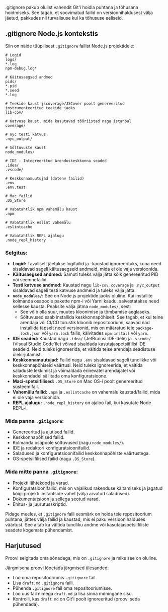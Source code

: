 .gitignore pakub olulist vahendit Git'i hoidla puhtana ja tõhusana hoidmiseks. See tagab, et soovimatud failid on versioonihaldusest välja jäetud, pakkudes nii turvalisuse kui ka tõhususe eeliseid.

## .gitignore Node.js kontekstis

Siin on näide tüüpilisest `.gitignore` failist Node.js projektidele:

```plaintext
# Logid
logs/
*.log
npm-debug.log*

# Käitusaegsed andmed
pids/
*.pid
*.seed
*.log

# Teekide kaust jscoverage/JSCover poolt genereeritud instrumenteeritud teekide jaoks
lib-cov/

# Katvuse kaust, mida kasutavad tööriistad nagu istanbul
coverage/

# nyc testi katvus
.nyc_output/

# Sõltuvuste kaust
node_modules/

# IDE - Integreeritud Arenduskeskkonna seaded
.idea/
.vscode/

# Keskkonnamuutujad (dotenv failid)
.env
.env.test

# Mac failid
.DS_Store

# Vabatahtlik npm vahemälu kaust
.npm

# Vabatahtlik eslint vahemälu
.eslintcache

# Vabatahtlik REPL ajalugu
.node_repl_history
```

### Selgitus:

- **Logid:** Tavaliselt jäetakse logifailid ja -kaustad ignoreerituks, kuna need sisaldavad sageli käitusaegseid andmeid, mida ei ole vaja versioonida.
- **Käitusaegsed andmed:** Samuti tuleks välja jätta kõik genereeritud PID või seemnefailid.
- **Testi katvuse andmed:** Kaustad nagu `lib-cov`, `coverage` ja `.nyc_output` sisaldavad sageli testi katvuse andmeid ja tuleks välja jätta.
- **`node_modules/`:** See on Node.js projektide jaoks oluline. Kui installite kolmanda osapoole pakette npm-i või Yarni kaudu, salvestatakse need sellesse kausta. Peaksite välja jätma `node_modules/`, sest:
   - See võib olla suur, muutes kloonimise ja tõmbamise aeglaseks.
   - Sõltuvused saab installida keskkonnapõhiselt. See tagab, et kui teine arendaja või CI/CD torustik kloonib repositooriumi, saavad nad installida täpselt need versioonid, mis on määratud teie `package-lock.json` või `yarn.lock` failis, käivitades `npm install` või `yarn`.
- **IDE seaded:** Kaustad nagu `.idea/` (JetBrainsi IDE-dele) ja `.vscode/` (Visual Studio Code'ile) võivad sisaldada kasutajaspetsiifilisi IDE seadeid. Neid tuleks ignoreerida, et vältida teise arendaja seadistuse ülekirjutamist.
- **Keskkonnamuutujad:** Failid nagu `.env` sisaldavad sageli tundlikke või keskkonnapõhiseid väärtusi. Neid tuleks ignoreerida, et vältida saladuste lekkimist ja võimaldada erinevatel arendajatel või keskkondadel säilitada oma konfiguratsioone.
- **Maci-spetsiifilised:** `.DS_Store` on Mac OS-i poolt genereeritud süsteemifail.
- **Vahemälu failid:** `.npm` ja `.eslintcache` on vahemälu kaustad/failid, mida ei ole vaja versioonida.
- **REPL ajalugu:** `.node_repl_history` on ajaloo fail, kui kasutate Node REPL-i.

### Mida panna `.gitignore`:

- Genereeritud ja ajutised failid.
- Keskkonnapõhised failid.
- Kolmanda osapoole sõltuvused (nagu `node_modules/`).
- IDE ja redaktori konfiguratsioonifailid.
- Saladused ja konfiguratsioonifailid keskkonnapõhiste väärtustega.
- OS-spetsiifilised failid (nagu `.DS_Store`).

### Mida mitte panna `.gitignore`:

- Projekti lähtekood ja varad.
- Konfiguratsioonifailid, mis on vajalikud rakenduse käitamiseks ja jagatud kõigi projekti instantside vahel (välja arvatud saladused).
- Dokumentatsioon ja sellega seotud varad.
- Ehitus- ja juurutusskriptid.
  
Pidage meeles, et `.gitignore` faili eesmärk on hoida teie repositoorium puhtana, jättes välja failid ja kaustad, mis ei paku versioonihalduses väärtust. See aitab ka vältida tundliku andme või kasutajaspetsiifiliste seadete kogemata pühendamist.

## Harjutused

Proovi selgitada oma sõnadega, mis on `.gitignore` ja miks see on oluline.

Järgmisena proovi lõpetada järgmised ülesanded:
- Loo oma repositooriumis `.gitignore` fail.
- Lisa `draft.md` `.gitignore` faili.
- Pühenda `.gitignore` fail oma repositooriumisse.
- Loo uus fail nimega `draft.md` ja lisa sinna mõningane sisu.
- Kontrolli, kas `draft.md` on Git'i poolt ignoreeritud (proovi seda pühendada).